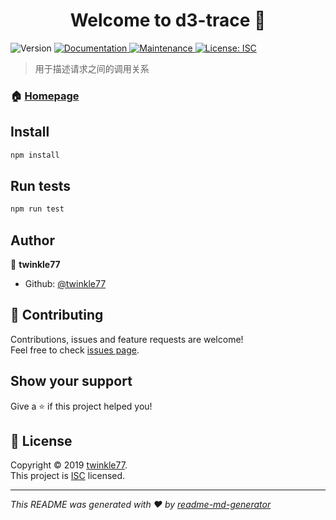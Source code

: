 <h1 align="center">Welcome to d3-trace 👋</h1>
<p>
  <img alt="Version" src="https://img.shields.io/badge/version-0.0.1-blue.svg?cacheSeconds=2592000" />
  <a href="https://github.com/twinkle77/d3-trace#readme" target="_blank">
    <img alt="Documentation" src="https://img.shields.io/badge/documentation-yes-brightgreen.svg" />
  </a>
  <a href="https://github.com/twinkle77/d3-trace/graphs/commit-activity" target="_blank">
    <img alt="Maintenance" src="https://img.shields.io/badge/Maintained%3F-yes-green.svg" />
  </a>
  <a href="https://github.com/twinkle77/d3-trace/blob/master/LICENSE" target="_blank">
    <img alt="License: ISC" src="https://img.shields.io/github/license/twinkle77/d3-trace" />
  </a>
</p>

> 用于描述请求之间的调用关系

### 🏠 [Homepage](https://github.com/twinkle77/d3-trace#readme)

## Install

```sh
npm install
```

## Run tests

```sh
npm run test
```

## Author

👤 **twinkle77**

* Github: [@twinkle77](https://github.com/twinkle77)

## 🤝 Contributing

Contributions, issues and feature requests are welcome!<br />Feel free to check [issues page](https://github.com/twinkle77/d3-trace/issues).

## Show your support

Give a ⭐️ if this project helped you!

## 📝 License

Copyright © 2019 [twinkle77](https://github.com/twinkle77).<br />
This project is [ISC](https://github.com/twinkle77/d3-trace/blob/master/LICENSE) licensed.

***
_This README was generated with ❤️ by [readme-md-generator](https://github.com/kefranabg/readme-md-generator)_